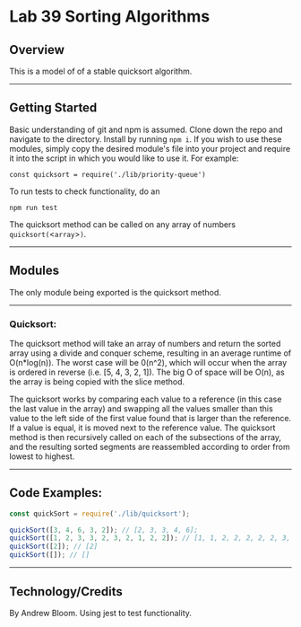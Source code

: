 # Lab 39 Sorting Algorithms

## Overview

This is a model of of a stable quicksort algorithm.
***
## Getting Started

Basic understanding of git and npm is assumed. Clone down the repo and navigate to the directory. Install by running `npm i`. If you wish to use these modules, simply copy the desired module's file into your project and require it into the script in which you would like to use it. For example:

```const quicksort = require('./lib/priority-queue')```

To run tests to check functionality, do an

```npm run test```

The quicksort method can be called on any array of numbers `quicksort(`<`array`>`)`. 
***
## Modules

The only module being exported is the quicksort method.
***
### Quicksort:

The quicksort method will take an array of numbers and return the sorted array using a divide and conquer scheme, resulting in an average runtime of O(n*log(n)). The worst case will be 0(n^2), which will occur when the array is ordered in reverse (i.e. [5, 4, 3, 2, 1]). The big O of space will be O(n), as the array is being copied with the slice method. 

The quicksort works by comparing each value to a reference (in this case the last value in the array) and swapping all the values smaller than this value to the left side of the first value found that is larger than the reference. If a value is equal, it is moved next to the reference value. The quicksort method is then recursively called on each of the subsections of the array, and the resulting sorted segments are reassembled according to order from lowest to highest.

***
## Code Examples:

```javascript
const quickSort = require('./lib/quicksort');

quickSort([3, 4, 6, 3, 2]); // [2, 3, 3, 4, 6];
quickSort([1, 2, 3, 3, 2, 3, 2, 1, 2, 2]); // [1, 1, 2, 2, 2, 2, 2, 3, 3, 3]
quickSort([2]); // [2]
quickSort([]); // []
```
***
## Technology/Credits

By Andrew Bloom. Using jest to test functionality.